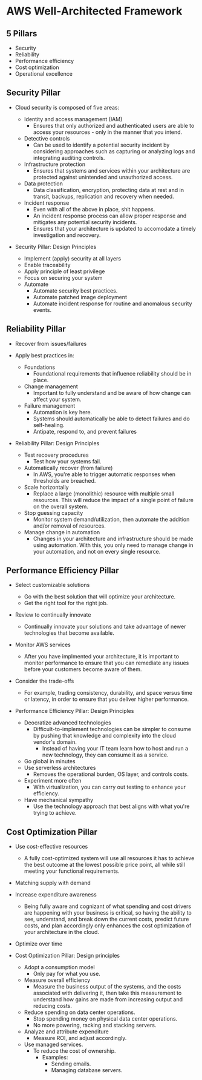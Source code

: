 # AWS Well-Architected Framework

## 5 Pillars
* Security
* Reliability
* Performance efficiency
* Cost optimization
* Operational excellence

## Security Pillar
* Cloud security is composed of five areas:
  * Identity and access management (IAM)
    * Ensures that only authorized and authenticated users are able to
      access your resources - only in the manner that you intend.
  * Detective controls
    * Can be used to identify a potential security incident by
      considering approaches such as capturing or analyzing logs and
      integrating auditing controls.
  * Infrastructure protection
    * Ensures that systems and services within your architecture are
      protected against unintended and unauthorized access.
  * Data protection
    * Data classification, encryption, protecting data at rest and in
      transit, backups, replication and recovery when needed.
  * Incident response
    * Even with all of the above in place, shit happens.
    * An incident response process can allow proper response and
      mitigates any potential security incidents.
    * Ensures that your architecture is updated to accomodate a timely
      investigation and recovery.

* Security Pillar: Design Principles
  * Implement (apply) security at all layers
  * Enable traceability
  * Apply principle of least privilege
  * Focus on securing your system
  * Automate
    * Automate security best practices.
    * Automate patched image deployment
    * Automate incident response for routine and anomalous security
      events.

## Reliability Pillar
* Recover from issues/failures
* Apply best practices in:
  * Foundations
    * Foundational requirements that influence reliability should be
      in place.
  * Change management
    * Important to fully understand and be aware of how change can
      affect your system.
  * Failure management
    * Automation is key here.
    * Systems should automatically be able to detect failures and do
      self-healing.
    * Antipate, respond to, and prevent failures

* Reliability Pillar: Design Principles
  * Test recovery procedures
    * Test how your systems fail.
  * Automatically recover (from failure)
    * In AWS, you're able to trigger automatic responses when thresholds
      are breached.
  * Scale horizontally
    * Replace a large (monolithic) resource with multiple small
      resources. This will reduce the impact of a single point of
      failure on the overall system.
  * Stop guessing capacity
    * Monitor system demand/utilization, then automate the addition
      and/or removal of resources.
  * Manage change in automation
    * Changes in your architecture and infrastructure should be made
      using automation. With this, you only need to manage change in
      your automation, and not on every single resource.

## Performance Efficiency Pillar
* Select customizable solutions
  * Go with the best solution that will optimize your architecture.
  * Get the right tool for the right job.
* Review to continually innovate
  * Continually innovate your solutions and take advantage of newer
    technologies that become available.
* Monitor AWS services
  * After you have implmented your architecture, it is important to
    monitor performance to ensure that you can remediate any issues
    before your customers become aware of them.
* Consider the trade-offs
  * For example, trading consistency, durability, and space versus
    time or latency, in order to ensure that you deliver higher
    performance.

* Performance Efficiency Pillar: Design Principles
  * Deocratize advanced technologies
    * Difficult-to-implement technologies can be simpler to consume by
      pushing that knowledge and complexity into the cloud vendor's
      domain.
      * Instead of having your IT team learn how to host and run a new
        technology, they can consume it as a service.
  * Go global in minutes
  * Use serverless architectures
    * Removes the operational burden, OS layer, and controls costs.
  * Experiment more often
    * With virtualization, you can carry out testing to enhance your
      efficiency.
  * Have mechanical sympathy
    * Use the technology approach that best aligns with what you're
      trying to achieve.

## Cost Optimization Pillar
* Use cost-effective resources
  * A fully cost-optimized system will use all resources it has to
    achieve the best outcome at the lowest possible price point, all
    while still meeting your functional requirements.
* Matching supply with demand
* Increase expenditure awareness
  * Being fully aware and cognizant of what spending and cost drivers
    are happening with your business is critical, so having the ability 
    to see, understand, and break down the current costs, predict future 
    costs, and plan accordingly only enhances the cost optimization of 
    your architecture in the cloud.
* Optimize over time

* Cost Optimization Pillar: Design principles
  * Adopt a consumption model
    * Only pay for what you use.
  * Measure overall efficiency
    * Measure the business output of the systems, and the costs
      associated with delivering it, then take this measurement to
      understand how gains are made from increasing output and reducing
      costs.
  * Reduce spending on data center operations.
    * Stop spending money on physical data center operations.
    * No more powering, racking and stacking servers.
  * Analyze and attribute expenditure
    * Measure ROI, and adjust accordingly.
  * Use managed services.
    * To reduce the cost of ownership.
      * Examples:
        * Sending emails.
        * Managing database servers.

